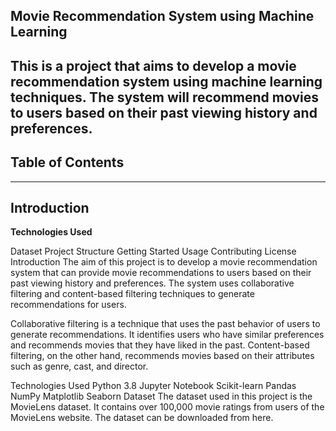 ## Movie Recommendation System using Machine Learning

This is a project that aims to develop a movie recommendation system using machine learning techniques. The system will recommend movies to users based on their past viewing history and preferences.
---
## Table of Contents
---
__Introduction__
---
__Technologies Used__

Dataset
Project Structure
Getting Started
Usage
Contributing
License
Introduction
The aim of this project is to develop a movie recommendation system that can provide movie recommendations to users based on their past viewing history and preferences. The system uses collaborative filtering and content-based filtering techniques to generate recommendations for users.

Collaborative filtering is a technique that uses the past behavior of users to generate recommendations. It identifies users who have similar preferences and recommends movies that they have liked in the past. Content-based filtering, on the other hand, recommends movies based on their attributes such as genre, cast, and director.

Technologies Used
Python 3.8
Jupyter Notebook
Scikit-learn
Pandas
NumPy
Matplotlib
Seaborn
Dataset
The dataset used in this project is the MovieLens dataset. It contains over 100,000 movie ratings from users of the MovieLens website. The dataset can be downloaded from here.
